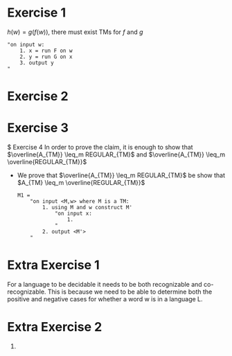 # Exercise 1
$h(w) = g(f(w))$, there must exist TMs for $f$ and $g$

```
"on input w:
    1. x = run F on w
    2. y = run G on x
    3. output y
"
```

# Exercise 2
# Exercise 3
$ Exercise 4
In order to prove the claim, it is enough to show that $\overline{A_{TM}} \leq_m REGULAR_{TM}$ and $\overline{A_{TM}} \leq_m \overline{REGULAR_{TM}}$

- We prove that $\overline{A_{TM}} \leq_m REGULAR_{TM}$ be show that $A_{TM} \leq_m \overline{REGULAR_{TM}}$

    ```
    M1 =
        "on input <M,w> where M is a TM:
            1. using M and w construct M'
                "on input x:
                    1.
                "
            2. output <M'>
        "
    ```

# Extra Exercise 1
For a language to be decidable it needs to be both recognizable and co-recognizable. This is because we need to be able to determine both the positive and negative cases for whether a word w is in a language L.

# Extra Exercise 2
1.
